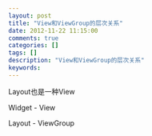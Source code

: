 ```yaml
---
layout: post
title: "View和ViewGroup的层次关系"
date: 2012-11-22 11:15:00 
comments: true
categories: []
tags: []
description: "View和ViewGroup的层次关系"
keywords: 
---
```



 
  
   Layout也是一种View
  
 
 
  
   Widget - View
  
 
 
  
   Layout - ViewGroup
  
 
 
  
   
   
  
 
 
  
   
   
  
 


